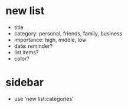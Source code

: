 
# new list

- title
- category: personal, friends, family, business
- importance: high, middle, low
- date: reminder?
- list items?
- color? 


# sidebar

- use 'new list:categories'


